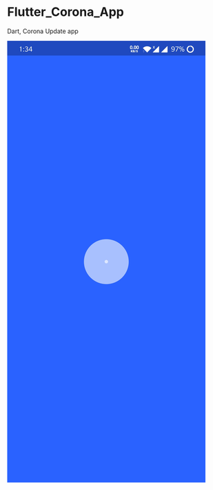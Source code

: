 # Flutter_Corona_App
 Dart, Corona Update app

![alt text](https://github.com/MahadiMunna22/Flutter_Corona_App/blob/main/Screenshot_20210319-013431.jpg)
